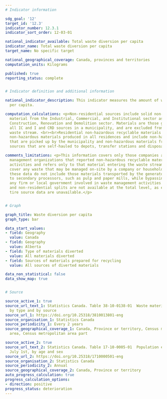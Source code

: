 ```yaml
---
# Indicator information

sdg_goal: '12'
target_id: '12.3'
indicator_number: 12.3.1
indicator_sort_order: 12-03-01

national_indicator_available: Total waste diversion per capita
indicator_name: Total waste diversion per capita
target_name: No specific target

national_geographical_coverage: Canada, provinces and territories
computation_units: Kilograms

published: true
reporting_status: complete


# Indicator definition and additional information

national_indicator_description: This indicator measures the amount of waste diverted
  per capita.

computation_calculations: <p>Non-residential sources include solid non-hazardous recyclable
  material from the Industrial, Commercial, and Institutional sector as well as the
  Construction, Renovation and Demolition sector. Materials are those generated by
  all IC and I and CRD sources in a municipality, and are excluded from the residential
  waste stream. <br><br>Residential non-hazardous recyclable materials include solid
  non-hazardous materials produced in all residences and include non-hazardous materials
  that are picked up by the municipality and non-hazardous materials from residential
  sources that are self-hauled to depots, transfer stations and disposal facilities.</p>

comments_limitations: <p>This information covers only those companies and local waste
  management organizations that reported non-hazardous recyclable material preparation
  activities and refers only to that material entering the waste stream and does not
  cover any waste that may be managed on-site by a company or household. <br><br>Additionally,
  these data do not include those materials transported by the generator directly
  to secondary processors, such as pulp and paper mills, while bypassing entirely
  any firm or local government involved in waste management activities. Residential
  and non-residential splits are not available at the total level, as electronic and
  tire source data are unavailable.</p>


# Graph

graph_title: Waste diversion per capita
graph_type: bar

data_start_values:
- field: Geography
  value: Canada
- field: Geography
  value: Alberta
- field: Type of materials diverted
  value: All materials diverted
- field: Sources of materials prepared for recycling
  value: All sources of diverted materials

data_non_statistical: false
data_show_map: true


# Source

source_active_1: true
source_url_text_1: Statistics Canada. Table 38-10-0138-01  Waste materials diverted,
  by type and by source
source_url_1: https://doi.org/10.25318/3810013801-eng
source_organisation_1: Statistics Canada
source_periodicity_1: Every 2 years
source_geographical_coverage_1: Canada, Province or territory, Census metropolitan
  area, Census metropolitan area part

source_active_2: true
source_url_text_2: Statistics Canada. Table 17-10-0005-01  Population estimates on
  July 1st, by age and sex
source_url_2: https://doi.org/10.25318/1710000501-eng
source_organisation_2: Statistics Canada
source_periodicity_2: Annual
source_geographical_coverage_2: Canada, Province or territory
auto_progress_calculation: true
progress_calculation_options:
- direction: positive
progress_status: deterioration
---
```

